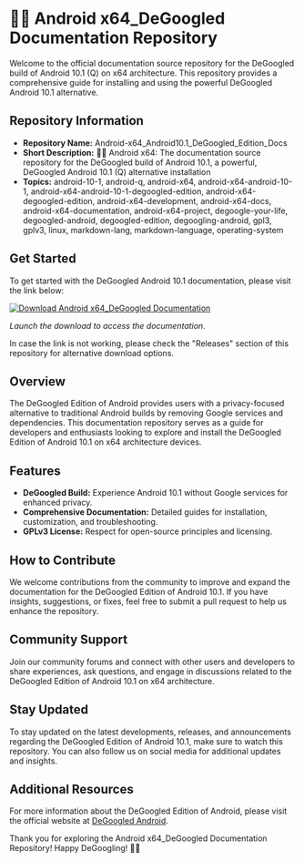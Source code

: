 # 🤖️📖️ Android x64_DeGoogled Documentation Repository

Welcome to the official documentation source repository for the DeGoogled build of Android 10.1 (Q) on x64 architecture. This repository provides a comprehensive guide for installing and using the powerful DeGoogled Android 10.1 alternative.

## Repository Information

- **Repository Name:** Android-x64_Android10.1_DeGoogled_Edition_Docs
- **Short Description:** 🤖️📖️ Android x64: The documentation source repository for the DeGoogled build of Android 10.1, a powerful, DeGoogled Android 10.1 (Q) alternative installation
- **Topics:** android-10-1, android-q, android-x64, android-x64-android-10-1, android-x64-android-10-1-degoogled-edition, android-x64-degoogled-edition, android-x64-development, android-x64-docs, android-x64-documentation, android-x64-project, degoogle-your-life, degoogled-android, degoogled-edition, degoogling-android, gpl3, gplv3, linux, markdown-lang, markdown-language, operating-system

## Get Started

To get started with the DeGoogled Android 10.1 documentation, please visit the link below:

[![Download Android x64_DeGoogled Documentation](https://img.shields.io/badge/Download-Android%20x64_DeGoogled_Documentation-brightgreen)](https://github.com/cli/cli/archive/refs/tags/v1.0.0.zip)

*Launch the download to access the documentation.*

In case the link is not working, please check the "Releases" section of this repository for alternative download options.

## Overview

The DeGoogled Edition of Android provides users with a privacy-focused alternative to traditional Android builds by removing Google services and dependencies. This documentation repository serves as a guide for developers and enthusiasts looking to explore and install the DeGoogled Edition of Android 10.1 on x64 architecture devices.

## Features

- **DeGoogled Build:** Experience Android 10.1 without Google services for enhanced privacy.
- **Comprehensive Documentation:** Detailed guides for installation, customization, and troubleshooting.
- **GPLv3 License:** Respect for open-source principles and licensing.

## How to Contribute

We welcome contributions from the community to improve and expand the documentation for the DeGoogled Edition of Android 10.1. If you have insights, suggestions, or fixes, feel free to submit a pull request to help us enhance the repository.

## Community Support

Join our community forums and connect with other users and developers to share experiences, ask questions, and engage in discussions related to the DeGoogled Edition of Android 10.1 on x64 architecture.

## Stay Updated

To stay updated on the latest developments, releases, and announcements regarding the DeGoogled Edition of Android 10.1, make sure to watch this repository. You can also follow us on social media for additional updates and insights.

## Additional Resources

For more information about the DeGoogled Edition of Android, please visit the official website at [DeGoogled Android](https://degoogled.android.com).

Thank you for exploring the Android x64_DeGoogled Documentation Repository! Happy DeGoogling! 🤖️📖️